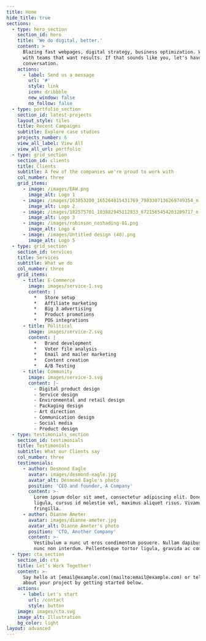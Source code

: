 ```yaml
---
title: Home
hide_title: true
sections:
  - type: hero_section
    section_id: hero
    title: 'We do digital, better.'
    content: >
      Blazing fast webpages, digital strategy, business optimization. We partner
      with teams that want results. If that sounds like you, let's have a
      conversation.
    actions:
      - label: Send us a message
        url: '#'
        style: link
        icon: dribbble
        new_window: false
        no_follow: false
  - type: portfolio_section
    section_id: latest-projects
    layout_style: tiles
    title: Recent Campaigns
    subtitle: Explore case studies
    projects_number: 6
    view_all_label: View All
    view_all_url: portfolio
  - type: grid_section
    section_id: clients
    title: Clients
    subtitle: A few of the companies we're proud to work with
    col_number: three
    grid_items:
      - image: /images/EAW.png
        image_alt: Logo 1
      - image: /images/163853200_165264815431769_7983307136269749354_n.jpg
        image_alt: Logo 2
      - image: /images/182575701_103882945212833_6721565454203209717_n.png
        image_alt: Logo 3
      - image: /images/robinson_noshading-01.png
        image_alt: Logo 4
      - image: /images/Untitled design (40).png
        image_alt: Logo 5
  - type: grid_section
    section_id: services
    title: Services
    subtitle: What we do
    col_number: three
    grid_items:
      - title: E-Commerce
        image: images/service-1.svg
        content: |
          *   Store setup
          *   Affiliate marketing
          *   Big 3 advertising
          *   Product promotions
          *   POS integrations
      - title: Political
        image: images/service-2.svg
        content: |
          *   Brand development
          *   Voter file analysis
          *   Email and mailer marketing
          *   Content creation
          *   A/B Testing
      - title: Community
        image: images/service-3.svg
        content: |-
          - Digital product design
          - Service design
          - Environmental and retail design
          - Packaging design
          - Art direction
          - Communication design
          - Social media
          - Product design
  - type: testimonials_section
    section_id: testimonials
    title: Testimonials
    subtitle: What our Clients say
    col_number: three
    testimonials:
      - author: Desmond Eagle
        avatar: images/desmond-eagle.jpg
        avatar_alt: Desmond Eagle's photo
        position: 'CEO and founder, A Company'
        content: >-
          Lorem ipsum dolor sit amet, consectetur adipiscing elit. Donec nisl
          ligula, cursus id molestie vel, maximus aliquet risus. Vivamus in nibh
          fringilla.
      - author: Dianne Ameter
        avatar: images/dianne-ameter.jpg
        avatar_alt: Dianne Ameter's photo
        position: 'CTO, Another Company'
        content: >-
          Vestibulum a nunc ut eros condimentum posuere. Nullam dapibus quis
          nunc non interdum. Pellentesque tortor ligula, gravida ac commodo eu.
  - type: cta_section
    section_id: cta
    title: Let’s Work Together!
    content: >-
      Say hello at [email@example.com](mailto:email@example.com) or tell us more
      about your project by getting started below.
    actions:
      - label: Let's start
        url: /contact
        style: button
    image: images/cta.svg
    image_alt: Illustration
    bg_color: light
layout: advanced
---
```

